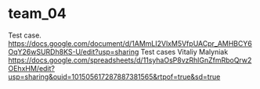 # team_04
Test case. https://docs.google.com/document/d/1AMmLI2VlxM5VfpUACpr_AMHBCY6OqY26wSURDh8KS-U/edit?usp=sharing
Test cases Vitaliy Malyniak https://docs.google.com/spreadsheets/d/11syhaOsP8vzRhlGnZfmRboQrw2OEhxHM/edit?usp=sharing&ouid=101505617287887381565&rtpof=true&sd=true
